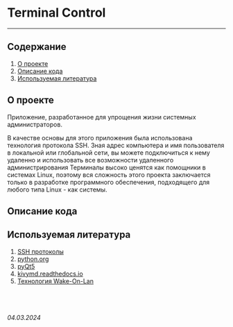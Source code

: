 # Terminal Control
------------------------


## Содержание
1. [О проекте](/README.md#о-проекте)
2. [Описание кода](/README.md#описание-кода)
3. [Используемая литература](/README.md#используемая-литература)

## О проекте

Приложение, разработанное для упрощения жизни системных администраторов.

В качестве основы для этого приложения была использована технология протокола SSH. Зная адрес компьютера и имя пользователя в локальной или глобальной сети, вы можете подключиться к нему удаленно и использовать все возможности удаленного администрирования Терминалы высоко ценятся как помощники в системах Linux, поэтому вся сложность этого проекта заключается только в разработке программного обеспечения, подходящего для любого типа Linux - как системы.

## Описание кода


## Используемая литература

1. [SSH протоколы](https://ru.wikipedia.org/wiki/SSH)
2. [python.org](https://python.org)
3. [pyQt5](https://pypi.org/project/PyQt5/)
4. [kivymd.readthedocs.io](https://kivymd.readthedocs.io/en/latest/index.html)
5. [Технология Wake-On-Lan](https://ru.wikipedia.org/wiki/Wake-on-LAN)

<br><br>

###### 04.03.2024